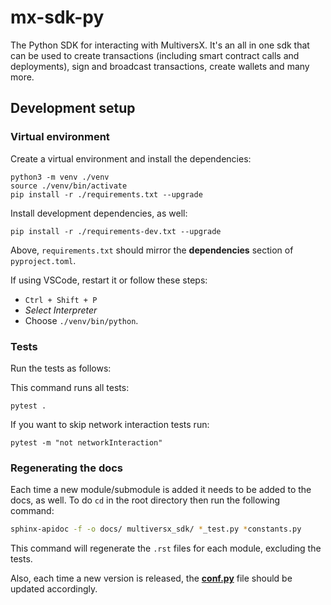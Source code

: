 # mx-sdk-py

The Python SDK for interacting with MultiversX. It's an all in one sdk that can be used to create transactions (including smart contract calls and deployments), sign and broadcast transactions, create wallets and many more.

## Development setup

### Virtual environment

Create a virtual environment and install the dependencies:

```
python3 -m venv ./venv
source ./venv/bin/activate
pip install -r ./requirements.txt --upgrade
```

Install development dependencies, as well:

```
pip install -r ./requirements-dev.txt --upgrade
```

Above, `requirements.txt` should mirror the **dependencies** section of `pyproject.toml`.

If using VSCode, restart it or follow these steps:
 - `Ctrl + Shift + P`
 - _Select Interpreter_
 - Choose `./venv/bin/python`.

### Tests

Run the tests as follows:

This command runs all tests:
```
pytest .
```

If you want to skip network interaction tests run:
```
pytest -m "not networkInteraction"
```

### Regenerating the docs

Each time a new module/submodule is added it needs to be added to the docs, as well. To do `cd` in the root directory then run the following command:
```bash
sphinx-apidoc -f -o docs/ multiversx_sdk/ *_test.py *constants.py
```

This command will regenerate the `.rst` files for each module, excluding the tests.

Also, each time a new version is released, the [**conf.py**](/docs/conf.py) file should be updated accordingly.
